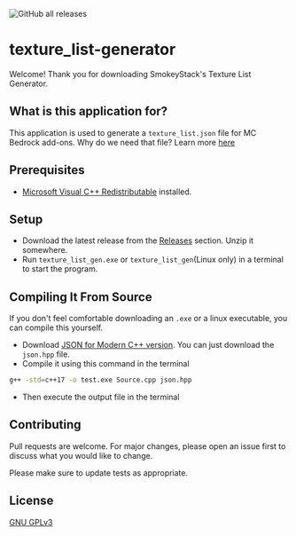 ![GitHub all releases](https://img.shields.io/github/downloads/SmokeyStack/texture_list-generator/total?style=for-the-badge)

# texture_list-generator
Welcome! Thank you for downloading SmokeyStack's Texture List Generator.

## What is this application for?
This application is used to generate a `texture_list.json` file for MC Bedrock add-ons. Why do we need that file? Learn more [here](https://wiki.bedrock.dev/visuals/textures-list.html)

## Prerequisites
- [Microsoft Visual C++ Redistributable](https://aka.ms/vs/16/release/vc_redist.x64.exe) installed.

## Setup
- Download the latest release from the [Releases](https://github.com/SmokeyStack/texture_list-generator/releases) section. Unzip it somewhere.
- Run `texture_list_gen.exe` or `texture_list_gen`(Linux only) in a terminal to start the program.

## Compiling It From Source
If you don't feel comfortable downloading an `.exe` or a linux executable, you can compile this yourself.
- Download [JSON for Modern C++ version](https://github.com/nlohmann/json/releases). You can just download the `json.hpp` file.
- Compile it using this command in the terminal

```bash
g++ -std=c++17 -o test.exe Source.cpp json.hpp
```

- Then execute the output file in the terminal

## Contributing
Pull requests are welcome. For major changes, please open an issue first to discuss what you would like to change.

Please make sure to update tests as appropriate.

## License
[GNU GPLv3](https://choosealicense.com/licenses/gpl-3.0/)